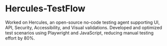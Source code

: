 # Hercules-TestFlow
Worked on Hercules, an open-source no-code testing agent supporting UI, API, Security, Accessibility, and Visual validations. Developed and optimized test scenarios using Playwright and JavaScript, reducing manual testing effort by 80%.
